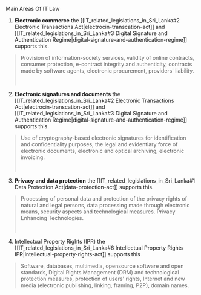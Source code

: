 
Main Areas Of IT Law

1.  **Electronic commerce** the  [[IT_related_legislations_in_Sri_Lanka#2 Electronic Transactions Act|electrocin-transcation-act]]  and  [[IT_related_legislations_in_Sri_Lanka#3 Digital Signature and Authentication Regime|digital-signature-and-authentication-regime]] supports this.

> Provision of information-society services, validity of online contracts, consumer protection, e-contract integrity and authenticity, contracts made by software agents, electronic procurement, providers' liability.
>
>  

2.  **Electronic signatures and documents** the  [[IT_related_legislations_in_Sri_Lanka#2 Electronic Transactions Act|electrocin-transcation-act]]  and  [[IT_related_legislations_in_Sri_Lanka#3 Digital Signature and Authentication Regime|digital-signature-and-authentication-regime]] supports this.

> Use of cryptography-based electronic signatures for identification and confidentiality purposes, the legal and evidentiary force of electronic documents, electronic and optical archiving, electronic invoicing.
>
>  

3.  **Privacy and data protection**  the [[IT_related_legislations_in_Sri_Lanka#1 Data Protection Act|data-protection-act]] supports this.

> Processing of personal data and protection of the privacy rights of natural and legal persons, data processing made through electronic means, security aspects and technological measures. Privacy Enhancing Technologies.
>
>  

4.  Intellectual Property Rights (IPR) the [[IT_related_legislations_in_Sri_Lanka#6 Intellectual Property Rights IPR|intellectual-property-rights-act]] supports this

> Software, databases, multimedia, opensource software and open standards, Digital Rights Management (DRM) and technological protection measures, protection of users' rights, Internet and new media (electronic publishing, linking, framing, P2P), domain names.
